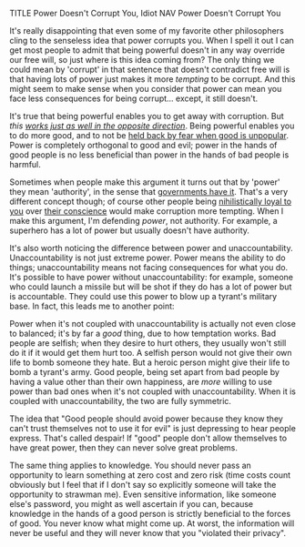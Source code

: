 TITLE Power Doesn't Corrupt You, Idiot
NAV Power Doesn't Corrupt You

It's really disappointing that even some of my favorite other philosophers cling to the senseless idea that power corrupts you. When I spell it out I can get most people to admit that being powerful doesn't in any way override our free will, so just where is this idea coming from? The only thing we could mean by 'corrupt' in that sentence that doesn't contradict free will is that having lots of power just makes it more *tempting* to be corrupt. And this might seem to make sense when you consider that power can mean you face less consequences for being corrupt... except, it still doesn't.

It's true that being powerful enables you to get away with corruption. But *this [works just as well in the opposite direction](/argument/noncomparative)*. Being powerful enables you to do more good, and to not be [held back by fear when good is unpopular](bystander). Power is completely orthogonal to good and evil; power in the hands of good people is no less beneficial than power in the hands of bad people is harmful.

Sometimes when people make this argument it turns out that by 'power' they mean 'authority', in the sense that [governments have it](anarchism). That's a very different concept though; of course other people being [nihilistically loyal to you](democracy_nihilism) over [their conscience](conscience) would make corruption more tempting. When I make this argument, I'm defending *power*, not authority. For example, a superhero has a lot of power but usually doesn't have authority.

It's also worth noticing the difference between power and unaccountability. Unaccountability is not just extreme power. Power means the ability to do things; unaccountability means not facing consequences for what you do. It's possible to have power without unaccountability: for example, someone who could launch a missile but will be shot if they do has a lot of power but is accountable. They could use this power to blow up a tyrant's military base. In fact, this leads me to another point:

Power when it's not coupled with unaccountability is actually not even close to balanced; it's by far a *good* thing, due to how temptation works. Bad people are selfish; when they desire to hurt others, they usually won't still do it if it would get them hurt too. A selfish person would not give their own life to bomb someone they hate. But a heroic person might give their life to bomb a tyrant's army. Good people, being set apart from bad people by having a value other than their own happiness, are *more* willing to use power than bad ones when it's not coupled with unaccountability. When it is coupled with unaccountability, the two are fully symmetric.

The idea that "Good people should avoid power because they know they can't trust themselves not to use it for evil" is just depressing to hear people express. That's called despair! If "good" people don't allow themselves to have great power, then they can never solve great problems.

The same thing applies to knowledge. You should never pass an opportunity to learn something at zero cost and zero risk (time costs count obviously but I feel that if I don't say so explicitly someone will take the opportunity to strawman me). Even sensitive information, like someone else's password, you might as well ascertain if you can, because knowledge in the hands of a good person is strictly beneficial to the forces of good. You never know what might come up. At worst, the information will never be useful and they will never know that you "violated their privacy".
